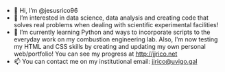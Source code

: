 - 👋 Hi, I’m @jesusrico96
- 👀 I’m interested in data science, data analysis and creating code that solves real problems when dealing with scientific experimental facilities!
- 🌱 I’m currently learning Python and ways to incorporate scripts to the everyday work on my combustion engineering lab. Also, I'm now testing my HTML and CSS skills by creating and updating my own personal web/portfolio! You can see my progress at http://jjrico.net
- 📫 You can contact me on my institutional email: jjrico@uvigo.gal
<!---
jesusrico96/jesusrico96 is a ✨ special ✨ repository because its `README.md` (this file) appears on your GitHub profile.
You can click the Preview link to take a look at your changes.
--->
